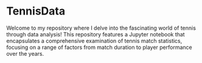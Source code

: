 # TennisData
Welcome to my repository where I delve into the fascinating world of tennis through data analysis! This repository features a Jupyter notebook that encapsulates a comprehensive examination of tennis match statistics, focusing on a range of factors from match duration to player performance over the years.

